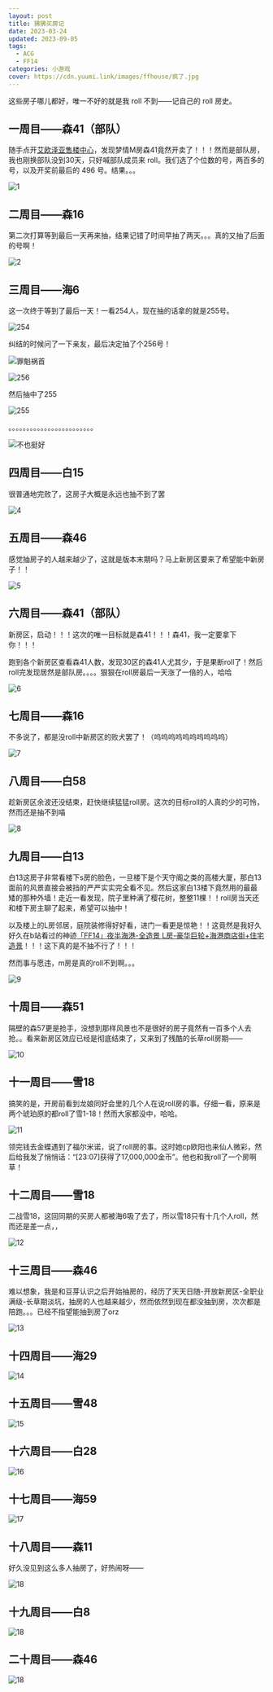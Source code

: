 ```yaml
---
layout: post
title: 狒狒买房记
date: 2023-03-24
updated: 2023-09-05
tags: 
  - ACG
  - FF14
categories: 小游戏
cover: https://cdn.yuumi.link/images/ffhouse/疯了.jpg
---
```


这些房子哪儿都好，唯一不好的就是我 roll 不到——记自己的 roll 房史。

<!-- more -->

## 一周目——森41（部队）

随手点开[艾欧泽亚售楼中心](https://house.ffxiv.cyou/#/)，发现梦情M房森41竟然开卖了！！！然而是部队房，我也刚换部队没到30天，只好喊部队成员来 roll。我们选了个位数的号，两百多的号，以及开奖前最后的 496 号。结果。。。

![1](https://cdn.yuumi.link/images/ffhouse/1.jpeg)



## 二周目——森16

第二次打算等到最后一天再来抽，结果记错了时间早抽了两天。。。真的又抽了后面的号啊！

![2](https://cdn.yuumi.link/images/ffhouse/2.jpg)



## 三周目——海6

这一次终于等到了最后一天！一看254人，现在抽的话拿的就是255号。

![254](https://cdn.yuumi.link/images/ffhouse/254.png)

纠结的时候问了一下亲友，最后决定抽了个256号！

![罪魁祸首](https://cdn.yuumi.link/images/ffhouse/罪魁祸首.jpg)

![256](https://cdn.yuumi.link/images/ffhouse/256.png)

然后抽中了255

![255](https://cdn.yuumi.link/images/ffhouse/255.png)

。。。。。。。。。。。。。。。。。。。。。。。。

![不也挺好](https://cdn.yuumi.link/emotes/不也挺好.gif)



## 四周目——白15

很普通地完败了，这房子大概是永远也抽不到了罢

![4](https://cdn.yuumi.link/images/ffhouse/4.jpg)



## 五周目——森46

感觉抽房子的人越来越少了，这就是版本末期吗？马上新房区要来了希望能中新房子！！

![5](https://cdn.yuumi.link/images/ffhouse/5.png)



## 六周目——森41（部队）

新房区，启动！！！这次的唯一目标就是森41！！！森41，我一定要拿下你！！！

跑到各个新房区查看森41人数，发现30区的森41人尤其少，于是果断roll了！然后roll完发现居然是部队房。。。。狠狠在roll房最后一天涨了一倍的人，哈哈

![6](https://cdn.yuumi.link/images/ffhouse/6.jpg)



## 七周目——森16

不多说了，都是没roll中新房区的败犬罢了！（呜呜呜呜呜呜呜呜呜呜）

![7](https://cdn.yuumi.link/images/ffhouse/7.jpg)



## 八周目——白58

趁新房区余波还没结束，赶快继续猛猛roll房。这次的目标roll的人真的少的可怜，然而还是抽不到喵

![8](https://cdn.yuumi.link/images/ffhouse/8.png)



## 九周目——白13

白13这房子非常看楼下s房的脸色，一旦楼下是个天守阁之类的高楼大厦，那白13面前的风景直接会被挡的严严实实完全看不见。然后这家白13楼下竟然用的最最矮的那种外墙！走近一看发现，院子里种满了樱花树，整整11棵！！roll房当天还和楼下房主聊了起来，希望可以抽中！

以及楼上的L房邻居，庭院装修得好好看，进门一看更是惊艳！！这竟然是我好久好久在b站看过的神迹[「FF14」夜半海港-全造景 L房-豪华巨轮+海港商店街+住宅造景](https://www.bilibili.com/video/BV15z4y1k7LY)！！！这下真的是不抽不行了！！！

然而事与愿违，m房是真的roll不到啊。。。

![9](https://cdn.yuumi.link/images/ffhouse/9.png)



## 十周目——森51

隔壁的森57更是抢手，没想到那样风景也不是很好的房子竟然有一百多个人去抢。。看来新房区效应已经是彻底结束了，又来到了残酷的长草roll房期——

![10](https://cdn.yuumi.link/images/ffhouse/10.jpg)



## 十一周目——雪18

搞笑的是，开房前看到龙娘同好会里的几个人在说roll房的事。仔细一看，原来是两个琥珀原的都roll了雪1-18！然而大家都没中，哈哈。

![11](https://cdn.yuumi.link/images/ffhouse/11.png)

领完钱去金蝶遇到了福尔米诺，说了roll房的事。这时她cp欧阳也来仙人微彩，然后给我发了悄悄话：“[23:07]获得了17,000,000金币”。他也和我roll了一个房啊草！



## 十二周目——雪18

二战雪18，这回同期的买房人都被海6吸了去了，所以雪18只有十几个人roll，然而还是差一点，，

![12](https://cdn.yuumi.link/images/ffhouse/12.png)



## 十三周目——森46

难以想象，我是和豆芽认识之后开始抽房的，经历了天天日随-开放新房区-全职业满级-长草期淡坑，抽房的人也越来越少，然而依然到现在都没抽到房，次次都是陪跑。。。已经不指望能抽到房了orz

![13](https://cdn.yuumi.link/images/ffhouse/13.png)



## 十四周目——海29

![14](https://cdn.yuumi.link/images/ffhouse/14.png)



## 十五周目——雪48
![15](https://cdn.yuumi.link/images/ffhouse/15.png)



## 十六周目——白28

![16](https://cdn.yuumi.link/images/ffhouse/16.png)



## 十七周目——海59

![17](https://cdn.yuumi.link/images/ffhouse/17.png)



## 十八周目——森11

好久没见到这么多人抽房了，好热闹呀——

![18](https://cdn.yuumi.link/images/ffhouse/18.png)


## 十九周目——白8

![18](https://cdn.yuumi.link/images/ffhouse/19.png)


## 二十周目——森46

![18](https://cdn.yuumi.link/images/ffhouse/20.png)

